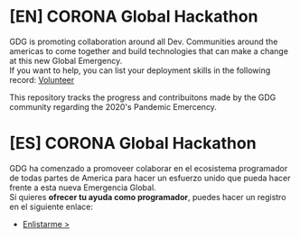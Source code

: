 # [EN] CORONA Global Hackathon
GDG is promoting collaboration around all Dev. Communities around the americas to come together and build technologies that can make a change at this new Global Emergency.<br/>
If you want to help, you can list your deployment skills in the following record:
[Volunteer](https://docs.google.com/spreadsheets/d/1IBM4kgflXM9yhyqE1YpA6Xpf8EVfLAMBVatx5FOwb_4/edit#gid=0)

This repository tracks the progress and contribuitons made by the GDG community regarding the 2020's Pandemic Emercency.

# [ES] CORONA Global Hackathon
GDG ha comenzado a promoveer colaborar en el ecosistema programador de todas partes de America para hacer un esfuerzo unido que pueda hacer frente a esta nueva Emergencia Global.<br/>
Si quieres **ofrecer tu ayuda como programador**, puedes hacer un registro en el siguiente enlace:
* [Enlistarme >](https://docs.google.com/spreadsheets/d/1IBM4kgflXM9yhyqE1YpA6Xpf8EVfLAMBVatx5FOwb_4/edit#gid=0)

